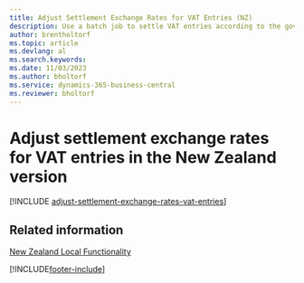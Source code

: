 ```yaml
---
title: Adjust Settlement Exchange Rates for VAT Entries (NZ)
description: Use a batch job to settle VAT entries according to the government exchange rates in the New Zealand version.
author: brentholtorf
ms.topic: article
ms.devlang: al
ms.search.keywords:
ms.date: 11/03/2023
ms.author: bholtorf
ms.service: dynamics-365-business-central
ms.reviewer: bholtorf
---
```

# Adjust settlement exchange rates for VAT entries in the New Zealand version

[!INCLUDE [adjust-settlement-exchange-rates-vat-entries](../includes/AUNZ/adjust-settlement-exchange-rates-vat-entries.md)]

## Related information

[New Zealand Local Functionality](new-zealand-local-functionality.md)  


[!INCLUDE[footer-include](../../includes/footer-banner.md)]
